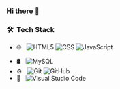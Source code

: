 ### Hi there 👋

<!--
**Rizki008/Rizki008** is a ✨ _special_ ✨ repository because its `README.md` (this file) appears on your GitHub profile.

Here are some ideas to get you started:

- 🔭 I’m currently working on ...
- 🌱 I’m currently learning ...
- 👯 I’m looking to collaborate on ...
- 🤔 I’m looking for help with ...
- 💬 Ask me about ...
- 📫 How to reach me: ...
- 😄 Pronouns: ...
- ⚡ Fun fact: ...
-->

<h3> 🛠 &nbsp;Tech Stack</h3>

- 🌐 &nbsp;
  ![HTML5](https://img.shields.io/badge/-HTML5-333333?style=flat&logo=HTML5)
  ![CSS](https://img.shields.io/badge/-CSS-333333?style=flat&logo=CSS3&logoColor=1572B6)
  ![JavaScript](https://img.shields.io/badge/-JavaScript-333333?style=flat&logo=javascript)
 <!-- ![Node.js](https://img.shields.io/badge/-Node.js-333333?style=flat&logo=node.js) -->
<!--   ![React](https://img.shields.io/badge/-React-333333?style=flat&logo=react) -->
- 🛢 &nbsp;
  ![MySQL](https://img.shields.io/badge/-MySQL-333333?style=flat&logo=mysql)
  <!--![MongoDB](https://img.shields.io/badge/-MongoDB-333333?style=flat&logo=mongodb) -->
- ⚙️ &nbsp;
  ![Git](https://img.shields.io/badge/-Git-333333?style=flat&logo=git)
  ![GitHub](https://img.shields.io/badge/-GitHub-333333?style=flat&logo=github)
- 🔧 &nbsp;
  ![Visual Studio Code](https://img.shields.io/badge/-Visual%20Studio%20Code-333333?style=flat&logo=visual-studio-code&logoColor=007ACC)
<!-- - 🖥 &nbsp;
  ![Illustrator](https://img.shields.io/badge/-Illustrator-333333?style=flat&logo=adobe-illustrator) -->
<br/>

<!-- <a href="https://github.com/Aqshola">
  <img height="180em" src="https://github-readme-stats.vercel.app/api?username=Aqshola&theme=buefy&show_icons=true" />
  <img height="180em" src="https://github-readme-stats.vercel.app/api/top-langs/?username=Aqshola&theme=buefy&layout=compact" />
</a> -->

<br/>
